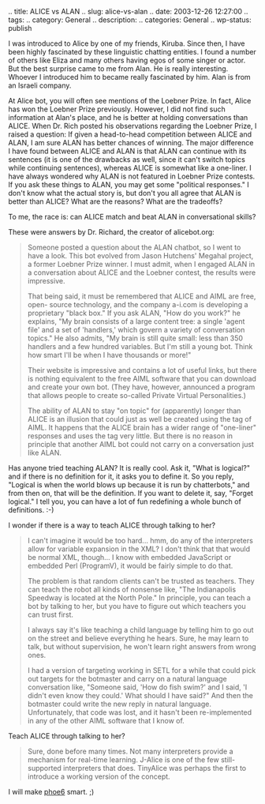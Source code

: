 .. title: ALICE vs ALAN
.. slug: alice-vs-alan
.. date: 2003-12-26 12:27:00
.. tags: 
.. category: General
.. description: 
.. categories: General
.. wp-status: publish

I was introduced to Alice by one of my friends, Kiruba. Since then, I have been
highly fascinated by these linguistic chatting entities. I found a number of
others like Eliza and many others having egos of some singer or actor.
But the best surprise came to me from Alan. He is really interesting. Whoever
I introduced him to became really fascinated by him. Alan is from an
Israeli company.

At Alice bot, you will often see mentions of the Loebner Prize. In fact, Alice has
won the Loebner Prize previously. However, I did not find such information at Alan's
place, and he is better at holding conversations than ALICE. When Dr. Rich
posted his observations regarding the Loebner Prize, I raised a question: If given
a head-to-head competition between ALICE and ALAN, I am sure ALAN has better
chances of winning. The major difference I have found between ALICE and ALAN is
that ALAN can continue with its sentences (it is one of the drawbacks as well,
since it can't switch topics while continuing sentences), whereas ALICE is
somewhat like a one-liner. I have always wondered why ALAN is not featured in
Loebner Prize contests. If you ask these things to ALAN, you may get some
"political responses." I don't know what the actual story is, but don't you all
agree that ALAN is better than ALICE? What are the reasons? What are the tradeoffs?

To me, the race is: can ALICE match and beat ALAN in conversational skills?

These were answers by Dr. Richard, the creator of alicebot.org:

> Someone posted a question about the ALAN chatbot, so I went to have
a look. This bot evolved from Jason Hutchens' Megahal project, a former Loebner
Prize winner. I must admit, when I engaged ALAN in a conversation about ALICE
and the Loebner contest, the results were impressive.
>
> That being said, it must be remembered that ALICE and AIML are free, open-
source technology, and the company a-i.com is developing a proprietary "black
box." If you ask ALAN, "How do you work?" he explains, "My brain consists of a
large content tree: a single 'agent file' and a set of 'handlers,' which govern
a variety of conversation topics." He also admits, "My brain is still quite
small: less than 350 handlers and a few hundred variables. But I'm still a
young bot. Think how smart I'll be when I have thousands or more!"
>
> Their website is impressive and contains a lot of useful links, but there is
nothing equivalent to the free AIML software that you can download and create
your own bot. (They have, however, announced a program that allows people to
create so-called Private Virtual Personalities.)
>
> The ability of ALAN to stay "on topic" for (apparently) longer than ALICE is an
illusion that could just as well be created using the tag of AIML. It happens
that the ALICE brain has a wider range of "one-liner" responses and uses the
tag very little. But there is no reason in principle that another AIML bot
could not carry on a conversation just like ALAN.
>
Has anyone tried teaching ALAN? It is really cool. Ask it, "What is logical?" and
if there is no definition for it, it asks you to define it. So you reply,
"Logical is when the world blows up because it is run by chatterbots," and from
then on, that will be the definition. If you want to delete it, say, "Forget
logical." I tell you, you can have a lot of fun redefining a whole bunch of
definitions. :-)

I wonder if there is a way to teach ALICE through talking to her?

> I can't imagine it would be too hard... hmm, do any of the interpreters allow for
variable expansion in the XML? I don't think that that would be normal XML,
though... I know with embedded JavaScript or embedded Perl (ProgramV), it would
be fairly simple to do that.
>
> The problem is that random clients can't be trusted as teachers. They can teach
the robot all kinds of nonsense like, "The Indianapolis Speedway is located at
the North Pole." In principle, you can teach a bot by talking to her, but you
have to figure out which teachers you can trust first.
>
> I always say it's like teaching a child language by telling him to go out on
the street and believe everything he hears. Sure, he may learn to talk, but
without supervision, he won't learn right answers from wrong ones.
>
> I had a version of targeting working in SETL for a while that could pick out
targets for the botmaster and carry on a natural language conversation like,
"Someone said, 'How do fish swim?' and I said, 'I didn't even know they could.'
What should I have said?" And then the botmaster could write the new reply in
natural language. Unfortunately, that code was lost, and it hasn't been
re-implemented in any of the other AIML software that I know of.

Teach ALICE through talking to her?

> Sure, done before many times. Not many interpreters provide a mechanism for
real-time learning. J-Alice is one of the few still-supported interpreters that
does. TinyAlice was perhaps the first to introduce a working version of the
concept.

I will make [phoe6](http://www.pandorabots.com/pandora/talk?botid=9ba734d7ae346931) smart. ;)